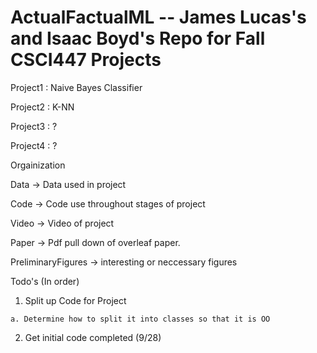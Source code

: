 # ActualFactualML -- James Lucas's and Isaac Boyd's Repo for Fall CSCI447 Projects

Project1 : Naive Bayes Classifier

Project2 : K-NN

Project3 : ?

Project4 : ?

Orgainization

  Data -> Data used in project
  
  Code -> Code use throughout stages of project
  
  Video -> Video of project
  
  Paper -> Pdf pull down of overleaf paper.
  
  PreliminaryFigures -> interesting or neccessary figures
    
Todo's (In order)

  1. Split up Code for Project 

    a. Determine how to split it into classes so that it is OO
    
  2. Get initial code completed (9/28)
    
    


